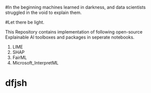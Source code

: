 #In the beginning machines learned in darkness, and data scientists struggled in the void to explain them.

#Let there be light.

This Repository contains implementation of following open-source Explainable AI toolboxes and packages in seperate notebooks.

1. LIME
2. SHAP
3. FairML
4. Microsoft_InterpretML

<h1>dfjsh</h1>
